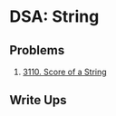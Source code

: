 # DSA: String

## Problems

1. [3110. Score of a String](https://leetcode.com/problems/score-of-a-string/description/)

## Write Ups
